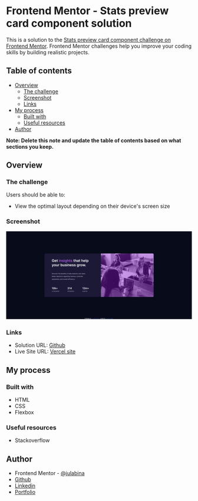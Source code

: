 # Frontend Mentor - Stats preview card component solution

This is a solution to the [Stats preview card component challenge on Frontend Mentor](https://www.frontendmentor.io/challenges/stats-preview-card-component-8JqbgoU62). Frontend Mentor challenges help you improve your coding skills by building realistic projects.

## Table of contents

- [Overview](#overview)
  - [The challenge](#the-challenge)
  - [Screenshot](#screenshot)
  - [Links](#links)
- [My process](#my-process)
  - [Built with](#built-with)
  - [Useful resources](#useful-resources)
- [Author](#author)

**Note: Delete this note and update the table of contents based on what sections you keep.**

## Overview

### The challenge

Users should be able to:

- View the optimal layout depending on their device's screen size

### Screenshot

![full page screenshot](./screenshot.webp)

### Links

- Solution URL: [Github](https://github.com/julabina/fem-stats_preview_card_component)
- Live Site URL: [Vercel site](https://fem-stats-preview-card-component-beta.vercel.app/)

## My process

### Built with

- HTML
- CSS
- Flexbox

### Useful resources

- Stackoverflow

## Author

- Frontend Mentor - [@julabina](https://www.frontendmentor.io/profile/julabina)
- [Github](https://github.com/julabina)
- [Linkedin](https://www.linkedin.com/in/julien-lenfum%C3%A9-bb2979215/)
- [Portfolio](https://julienlenfume.com/)

